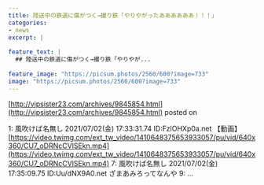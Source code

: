 ```yaml
---
title: 陸送中の鉄道に傷がつく→撮り鉄「やりやがったああああああ！！！」
categories:
- news
excerpt: |
  
feature_text: |
  ## 陸送中の鉄道に傷がつく→撮り鉄「やりやが...
  
feature_image: "https://picsum.photos/2560/600?image=733"
image: "https://picsum.photos/2560/600?image=733"
---
```


[http://vipsister23.com/archives/9845854.html](http://vipsister23.com/archives/9845854.html)
posted on 

<!--more-->

1: 風吹けば名無し 2021/07/02(金) 17:33:31.74 ID:FzIOHXp0a.net 【動画】[https://video.twimg.com/ext_tw_video/1410648375653933057/pu/vid/640x360/CU7_oDRNcCVlSEkn.mp4](https://video.twimg.com/ext_tw_video/1410648375653933057/pu/vid/640x360/CU7_oDRNcCVlSEkn.mp4) 7: 風吹けば名無し 2021/07/02(金) 17:35:09.75 ID:Uu/dNX9A0.net ざまあみろってなんや 9: ...
